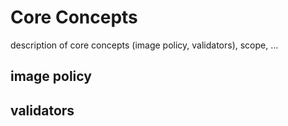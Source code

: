 # Core Concepts
description of core concepts (image policy, validators), scope, ...

## image policy

## validators

